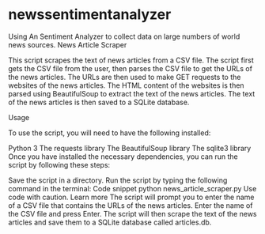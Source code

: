 # newssentimentanalyzer
Using An Sentiment Analyzer to collect data on large numbers of world news sources. 
News Article Scraper

This script scrapes the text of news articles from a CSV file. The script first gets the CSV file from the user, then parses the CSV file to get the URLs of the news articles. The URLs are then used to make GET requests to the websites of the news articles. The HTML content of the websites is then parsed using BeautifulSoup to extract the text of the news articles. The text of the news articles is then saved to a SQLite database.

Usage

To use the script, you will need to have the following installed:

Python 3
The requests library
The BeautifulSoup library
The sqlite3 library
Once you have installed the necessary dependencies, you can run the script by following these steps:

Save the script in a directory.
Run the script by typing the following command in the terminal:
Code snippet
python news_article_scraper.py
Use code with caution. Learn more
The script will prompt you to enter the name of a CSV file that contains the URLs of the news articles. Enter the name of the CSV file and press Enter. The script will then scrape the text of the news articles and save them to a SQLite database called articles.db.



